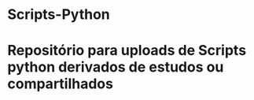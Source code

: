 # Scripts-Python
# Repositório para uploads de Scripts python derivados de estudos ou compartilhados 
